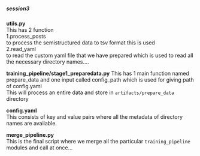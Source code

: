##### session3

**utils.py**<br>
This has 2 function<br>
1.process_posts<br>
to process the semistructured data to tsv format this is used<br>
2.read_yaml<br>
to read the custom yaml file that we have prepared which is used to read all the necessary directory names....<br>

**training_pipeline/stage1_preparedata.py**
This has 1 main function named prepare_data and one input called config_path which is used for giving path of config.yaml<br>
This will process an entire data and store in `artifacts/prepare_data` directory<br>

**config.yaml**<br>
This consists of key and value pairs where all the metadata of directory names are available.<br>

**merge_pipeline.py**<br>
This is the final script where we merge all the particular `training_pipeline` modules and call at once...<br>